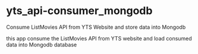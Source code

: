 # yts_api-consumer_mongodb
Consume ListMovies API from YTS Website and store data into Mongodb

this app consume the ListMovies API from YTS website and load consumed data into Mongodb database
